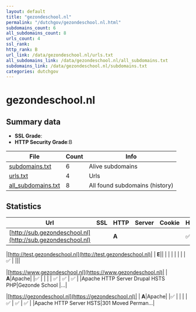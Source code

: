 ```yaml
---
layout: default
title: "gezondeschool.nl"
permalink: "/dutchgov/gezondeschool.nl.html"
subdomains_count: 6
all_subdomains_count: 8
urls_count: 4
ssl_rank: 
http_rank: B
url_link: /data/gezondeschool.nl/urls.txt
all_subdomains_link: /data/gezondeschool.nl/all_subdomains.txt
subdomains_link: /data/gezondeschool.nl/subdomains.txt
categories: dutchgov
---
```



# gezondeschool.nl
## Summary data


 - **SSL Grade**:
 - **HTTP Security Grade**:B


| File       | Count | Info |
|------------|-------|------|
|[subdomains.txt](/data/gezondeschool.nl/subdomains.txt)|6|Alive subdomains|
|[urls.txt](/data/gezondeschool.nl/urls.txt)|4|Urls|
|[all_subdomains.txt](/data/gezondeschool.nl/all_subdomains.txt)|8|All found subdomains (history)|


## Statistics


| Url | SSL | HTTP | Server | Cookie | HSTS | CORS | CTO | CSP | XFO | XXP | RP |FP| Tech |Title |
|--------|-------|-------|------|------|------|------|------|------|------|------|------|------|------|------|
|[http://sub.gezondeschool.nl](http://sub.gezondeschool.nl)| | **A**|| |:white_check_mark: | | | | :white_check_mark: | :white_check_mark: | :white_check_mark: | |||


|[http://test.gezondeschool.nl](http://test.gezondeschool.nl)| | **E**|| | | | | | | | :white_check_mark: | |||


|[https://www.gezondeschool.nl](https://www.gezondeschool.nl)| | **A**|Apache| |:white_check_mark: | | | | :white_check_mark: | :white_check_mark: | :white_check_mark: | |Apache HTTP Server Drupal HSTS PHP|Gezonde School |...|


|[https://gezondeschool.nl](https://gezondeschool.nl)| | **A**|Apache| |:white_check_mark: | | | | :white_check_mark: | :white_check_mark: | :white_check_mark: | |Apache HTTP Server HSTS|301 Moved Perman...|

